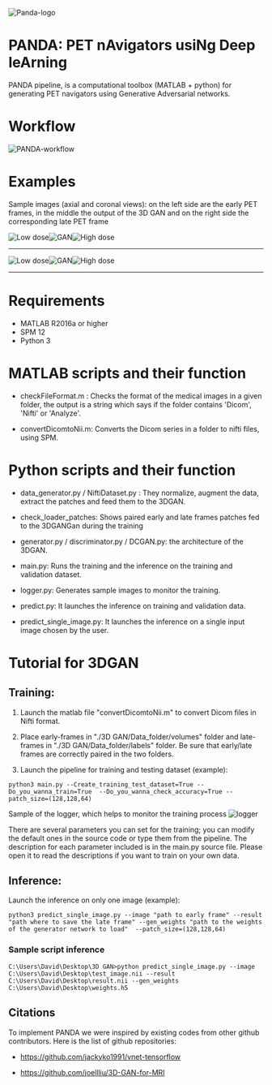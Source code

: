 ![Panda-logo](Images/Panda-logo.png)

# PANDA: PET nAvigators usiNg Deep leArning

PANDA pipeline, is a computational toolbox (MATLAB + python) for generating PET navigators using Generative Adversarial networks. 

# Workflow

![PANDA-workflow](Images/PANDA-workflow.png)

# Examples

Sample images (axial and coronal views): on the left side are the early PET frames, in the middle the output of the 3D GAN and on the right side the corresponding late PET frame

![Low dose](Images/low_dose_axial.gif)![GAN](Images/gan_axial.gif)![High dose](Images/high_dose_axial.gif)
*******************************************************************************
![Low dose](Images/low_dose_coronal.gif)![GAN](Images/gan_coronal.gif)![High dose](Images/high_dose_coronal.gif)
*******************************************************************************
# Requirements

- MATLAB R2016a or higher
- SPM 12
- Python 3

# MATLAB scripts and their function 

- checkFileFormat.m : Checks the format of the medical images in a given folder, the output is a string which says if the folder contains 'Dicom', 'Nifti' or 'Analyze'.

- convertDicomtoNii.m: Converts the Dicom series in a folder to nifti files, using SPM.

# Python scripts and their function

- data_generator.py / NiftiDataset.py : They normalize, augment the data, extract the patches and feed them to the 3DGAN. 

- check_loader_patches: Shows paired early and late frames patches fed to the 3DGANGan during the training  

- generator.py / discriminator.py / DCGAN.py: the architecture of the 3DGAN.

- main.py: Runs the training and the inference on the training and validation dataset.

- logger.py: Generates sample images to monitor the training.

- predict.py: It launches the inference on training and validation data.

- predict_single_image.py: It launches the inference on a single input image chosen by the user.

# Tutorial for 3DGAN

## Training:

1) Launch the matlab file "convertDicomtoNii.m" to convert Dicom files in Nifti format.

2) Place early-frames in "./3D GAN/Data_folder/volumes" folder and late-frames in "./3D GAN/Data_folder/labels" folder. Be sure that early/late frames are correctly paired in the two folders.

3) Launch the pipeline for training and testing dataset (example): 
```console
python3 main.py --Create_training_test_dataset=True --Do_you_wanna_train=True  --Do_you_wanna_check_accuracy=True --patch_size=(128,128,64)
```
Sample of the logger, which helps to monitor the training process
![logger](Images/epoch_80.png)

There are several parameters you can set for the training; you can modify the default ones in the source code or type them from the pipeline. The description for each parameter included is in the main.py source file.
Please open it to read the descriptions if you want to train on your own data.

## Inference:

Launch the inference on only one image (example):

```console
python3 predict_single_image.py --image "path to early frame" --result "path where to save the late frame" --gen_weights "path to the weights of the generator network to load"  --patch_size=(128,128,64)
```
### Sample script inference
```console
C:\Users\David\Desktop\3D GAN>python predict_single_image.py --image C:\Users\David\Desktop\test_image.nii --result C:\Users\David\Desktop\result.nii --gen_weights C:\Users\David\Desktop\weights.h5
```

## Citations

To implement PANDA we were inspired by existing codes from other github contributors. Here is the list of github repositories:

- https://github.com/jackyko1991/vnet-tensorflow

- https://github.com/joellliu/3D-GAN-for-MRI




